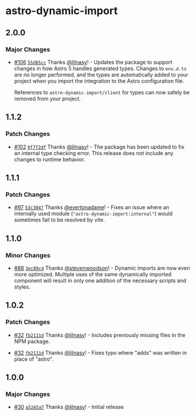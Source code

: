 # astro-dynamic-import

## 2.0.0

### Major Changes

- [#106](https://github.com/lilnasy/gratelets/pull/106) [`55d85cc`](https://github.com/lilnasy/gratelets/commit/55d85cc9ad4272636e282cc9ba151c702d2beddf) Thanks [@lilnasy](https://github.com/lilnasy)! - Updates the package to support changes in how Astro 5 handles generated types. Changes to `env.d.ts` are no longer performed, and the types are automatically added to your project when you import the integration to the Astro configuration file.

  References to `astro-dynamic-import/client` for types can now safely be removed from your project.

## 1.1.2

### Patch Changes

- [#102](https://github.com/lilnasy/gratelets/pull/102) [`0f7f2df`](https://github.com/lilnasy/gratelets/commit/0f7f2dfa23e6f7f97370c09699c77ebb7468ac52) Thanks [@lilnasy](https://github.com/lilnasy)! - The package has been updated to fix an internal type checking error. This release does not include any changes to runtime behavior.

## 1.1.1

### Patch Changes

- [#97](https://github.com/lilnasy/gratelets/pull/97) [`53c3047`](https://github.com/lilnasy/gratelets/commit/53c30470b08a356395f36f697863b5ae40635605) Thanks [@evertonadame](https://github.com/evertonadame)! - Fixes an issue where an internally used module (`"astro-dynamic-import:internal"`) would sometimes fail to be resolved by vite.

## 1.1.0

### Minor Changes

- [#88](https://github.com/lilnasy/gratelets/pull/88) [`3ec89c4`](https://github.com/lilnasy/gratelets/commit/3ec89c45d43736ed5b7ce13c66ae0d6ce5e26ef5) Thanks [@stevenwoodson](https://github.com/stevenwoodson)! - Dynamic imports are now even more optimized. Multiple uses of the same dynamically imported component will result in only one addition of the necessary scripts and styles.

## 1.0.2

### Patch Changes

- [#32](https://github.com/lilnasy/gratelets/pull/32) [`fb2111d`](https://github.com/lilnasy/gratelets/commit/fb2111d8601e8974cd2695a03030ee73093c9e3c) Thanks [@lilnasy](https://github.com/lilnasy)! - Includes previously missing files in the NPM package.

- [#32](https://github.com/lilnasy/gratelets/pull/32) [`fb2111d`](https://github.com/lilnasy/gratelets/commit/fb2111d8601e8974cd2695a03030ee73093c9e3c) Thanks [@lilnasy](https://github.com/lilnasy)! - Fixes typo where "adds" was written in place of "astro".

## 1.0.0

### Major Changes

- [#30](https://github.com/lilnasy/gratelets/pull/30) [`a5245a7`](https://github.com/lilnasy/gratelets/commit/a5245a7c69a18a23be50f5442b2b469805299e7d) Thanks [@lilnasy](https://github.com/lilnasy)! - Initial release
